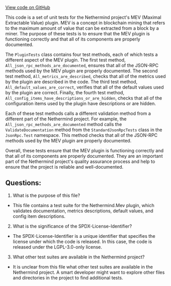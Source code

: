 [View code on GitHub](https://github.com/NethermindEth/nethermind/src/Nethermind/Nethermind.Mev.Test/PluginTests.cs)

This code is a set of unit tests for the Nethermind project's MEV (Maximal Extractable Value) plugin. MEV is a concept in blockchain mining that refers to the maximum amount of value that can be extracted from a block by a miner. The purpose of these tests is to ensure that the MEV plugin is functioning correctly and that all of its components are properly documented.

The `PluginTests` class contains four test methods, each of which tests a different aspect of the MEV plugin. The first test method, `All_json_rpc_methods_are_documented`, ensures that all of the JSON-RPC methods used by the MEV plugin are properly documented. The second test method, `All_metrics_are_described`, checks that all of the metrics used by the plugin are described in the code. The third test method, `All_default_values_are_correct`, verifies that all of the default values used by the plugin are correct. Finally, the fourth test method, `All_config_items_have_descriptions_or_are_hidden`, checks that all of the configuration items used by the plugin have descriptions or are hidden.

Each of these test methods calls a different validation method from a different part of the Nethermind project. For example, the `All_json_rpc_methods_are_documented` method calls the `ValidateDocumentation` method from the `StandardJsonRpcTests` class in the `JsonRpc.Test` namespace. This method checks that all of the JSON-RPC methods used by the MEV plugin are properly documented.

Overall, these tests ensure that the MEV plugin is functioning correctly and that all of its components are properly documented. They are an important part of the Nethermind project's quality assurance process and help to ensure that the project is reliable and well-documented.
## Questions: 
 1. What is the purpose of this file?
- This file contains a test suite for the Nethermind.Mev plugin, which validates documentation, metrics descriptions, default values, and config item descriptions.

2. What is the significance of the SPDX-License-Identifier?
- The SPDX-License-Identifier is a unique identifier that specifies the license under which the code is released. In this case, the code is released under the LGPL-3.0-only license.

3. What other test suites are available in the Nethermind project?
- It is unclear from this file what other test suites are available in the Nethermind project. A smart developer might want to explore other files and directories in the project to find additional tests.